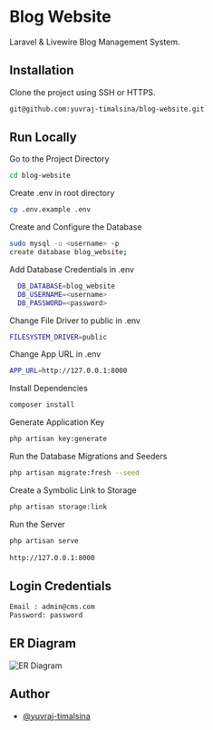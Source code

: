 
# Blog Website

 Laravel & Livewire Blog Management System.

## Installation

Clone the project using SSH or HTTPS.

```bash
git@github.com:yuvraj-timalsina/blog-website.git
```
    
## Run Locally

Go to the Project Directory

```bash
cd blog-website
```

Create .env in root directory

```bash
cp .env.example .env
```

Create and Configure the Database

```bash
sudo mysql -u <username> -p
create database blog_website;
```
Add Database Credentials in .env

```bash
  DB_DATABASE=blog_website
  DB_USERNAME=<username>
  DB_PASSWORD=<password>
```
Change File Driver to public in .env

```bash
FILESYSTEM_DRIVER=public
```
Change App URL in .env

```bash
APP_URL=http://127.0.0.1:8000
```

Install Dependencies

```bash
composer install
```

Generate Application Key

```bash
php artisan key:generate
```

Run the Database Migrations and Seeders

```bash
php artisan migrate:fresh --seed
```

Create a Symbolic Link to Storage

```bash
php artisan storage:link
```

Run the Server

```bash
php artisan serve
  
http://127.0.0.1:8000
```


## Login Credentials

```bash
Email : admin@cms.com
Password: password
```
## ER Diagram

![ER Diagram](https://github.com/yuvraj-timalsina/blog-task/blob/master/graph.png)
## Author

- [@yuvraj-timalsina](https://www.github.com/yuvraj-timalsina)
